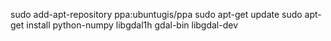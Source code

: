 sudo add-apt-repository ppa:ubuntugis/ppa
sudo apt-get update
sudo apt-get install python-numpy libgdal1h gdal-bin libgdal-dev